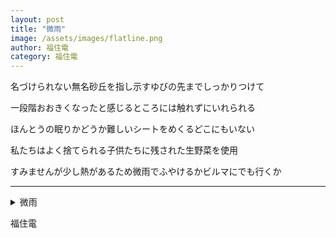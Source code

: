 ```yaml
---
layout: post
title: "微雨"
image: /assets/images/flatline.png
author: 福住電
category: 福住電
---
```


<div class="tanka-area"><div class="tanka">
<p>名づけられない無名砂丘を指し示すゆびの先までしっかりつけて</p>

<p>一段階おおきくなったと感じるところには触れずにいれられる</p>

<p>ほんとうの眠りかどうか難しいシートをめくるどこにもいない</p>

<p>私たちはよく捨てられる子供たちに残された生野菜を使用</p>

<p>すみませんが少し熱があるため微雨でふやけるかビルマにでも行くか</p>

</div></div>

---

<details><summary>微雨</summary>
名づけられない無名砂丘を指し示すゆびの先までしっかりつけて<br/>
一段階おおきくなったと感じるところには触れずにいれられる<br/>
ほんとうの眠りかどうか難しいシートをめくるどこにもいない<br/>
私たちはよく捨てられる子供たちに残された生野菜を使用<br/>
すみませんが少し熱があるため微雨でふやけるかビルマにでも行くか<br/>
<br/>

</details>

福住電
